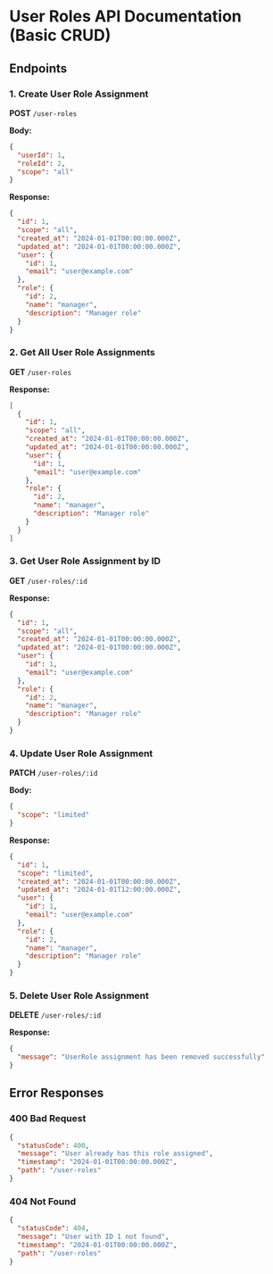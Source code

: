 # User Roles API Documentation (Basic CRUD)

## Endpoints

### 1. Create User Role Assignment

**POST** `/user-roles`

**Body:**

```json
{
  "userId": 1,
  "roleId": 2,
  "scope": "all"
}
```

**Response:**

```json
{
  "id": 1,
  "scope": "all",
  "created_at": "2024-01-01T00:00:00.000Z",
  "updated_at": "2024-01-01T00:00:00.000Z",
  "user": {
    "id": 1,
    "email": "user@example.com"
  },
  "role": {
    "id": 2,
    "name": "manager",
    "description": "Manager role"
  }
}
```

### 2. Get All User Role Assignments

**GET** `/user-roles`

**Response:**

```json
[
  {
    "id": 1,
    "scope": "all",
    "created_at": "2024-01-01T00:00:00.000Z",
    "updated_at": "2024-01-01T00:00:00.000Z",
    "user": {
      "id": 1,
      "email": "user@example.com"
    },
    "role": {
      "id": 2,
      "name": "manager",
      "description": "Manager role"
    }
  }
]
```

### 3. Get User Role Assignment by ID

**GET** `/user-roles/:id`

**Response:**

```json
{
  "id": 1,
  "scope": "all",
  "created_at": "2024-01-01T00:00:00.000Z",
  "updated_at": "2024-01-01T00:00:00.000Z",
  "user": {
    "id": 1,
    "email": "user@example.com"
  },
  "role": {
    "id": 2,
    "name": "manager",
    "description": "Manager role"
  }
}
```

### 4. Update User Role Assignment

**PATCH** `/user-roles/:id`

**Body:**

```json
{
  "scope": "limited"
}
```

**Response:**

```json
{
  "id": 1,
  "scope": "limited",
  "created_at": "2024-01-01T00:00:00.000Z",
  "updated_at": "2024-01-01T12:00:00.000Z",
  "user": {
    "id": 1,
    "email": "user@example.com"
  },
  "role": {
    "id": 2,
    "name": "manager",
    "description": "Manager role"
  }
}
```

### 5. Delete User Role Assignment

**DELETE** `/user-roles/:id`

**Response:**

```json
{
  "message": "UserRole assignment has been removed successfully"
}
```

## Error Responses

### 400 Bad Request

```json
{
  "statusCode": 400,
  "message": "User already has this role assigned",
  "timestamp": "2024-01-01T00:00:00.000Z",
  "path": "/user-roles"
}
```

### 404 Not Found

```json
{
  "statusCode": 404,
  "message": "User with ID 1 not found",
  "timestamp": "2024-01-01T00:00:00.000Z",
  "path": "/user-roles"
}
```
